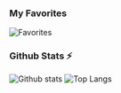 ### My Favorites

![Favorites](https://skillicons.dev/icons?theme=dark&i=svelte,ts,neovim,vscode,github,md,linux)

### Github Stats ⚡
  
![Github stats](https://github-readme-stats-test2user-aqil.vercel.app/api?username=test2user-aqil&theme=github_dark&line_height=28&rank_icon=github&count_private=true&hide_border=true&show_icons=true)
![Top Langs](https://github-readme-stats-test2user-aqil.vercel.app/api/top-langs/?username=test2user-aqil&layout=donut&theme=github_dark&count_private=true&hide_border=true&exclude_repo=pacperro-os.github.io,dotfiles)
